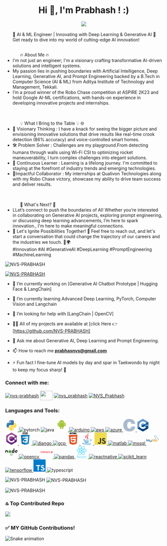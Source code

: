 ## <h1 align="center">Hi 👋, I'm Prabhash ! :)</h1>

<div align ="center"> <img src="https://github.com/user-attachments/assets/89a4f1d4-d500-4488-870e-726cfce856ec"> </div>
<div>
<!--img align="right" alt="Coding" width="400" padding="50px" src="https://github.com/harisaigithub/PROJECTS__/blob/main/gif3.gif">
</div-->
  
<ul>             🚀 AI & ML Engineer | Innovating with Deep Learning & Generative AI 🌟  Get ready to dive into my world of cutting-edge AI innovation!
  <br></br>
<ul>🔥 About Me 🔥 </ul>
<li>I'm not just an engineer; I'm a visionary crafting transformative AI-driven solutions and intelligent systems. </li>
<li>My passion lies in pushing boundaries with Artificial Intelligence, Deep Learning, Generative AI, and Prompt Engineering backed by a B.Tech in Computer Science (AI & ML) from Aditya Institute of Technology and Management, Tekkali.</li>
<li>I’m a proud winner of the Robo Chase competition at ASPIRE 2K23 and hold Google AI-ML certifications, with hands-on experience in developing innovative projects and internships.</li>
  <br></br>
<ul>💡 What I Bring to the Table 💡 🌐</ul>
<li>🧠 Visionary Thinking : I have a knack for seeing the bigger picture and envisioning innovative solutions that drive results like real-time crook detection (86% accuracy) and voice-controlled smart homes. </li> 
<li>🛠️ Problem Solver : Challenges are my playground.From detecting humans through walls using Wi-Fi CSI to optimizing rocket maneuverability, I turn complex challenges into elegant solutions.</li>
<li>🌱 Continuous Learner : Learning is a lifelong journey. I'm committed to staying at the forefront of industry trends and emerging technologies.</li>
<li>🤝Impactful Collaborator : My internships at Qualivon Technologies along with my Robo Chase victory, showcase my ability to drive team success and deliver results.</li>
  <br></br>
<ul> 🚀 What's Next? 🚀</ul>
<li>LLet’s connect to push the boundaries of AI! Whether you’re interested in collaborating on Generative AI projects, exploring prompt engineering, or discussing deep learning advancements, I’m here to spark innovation., I'm here to make meaningful connections.</li>
<li>🌟 Let's Ignite Possibilities Together! 🌟 Feel free to reach out, and let's start a conversation that could change the trajectory of our careers and the industries we touch. 🚀🌍</li>
#Innovation #AI #GenerativeAI #DeepLearning #PromptEngineering #MachineLearning
</ul>
</div>

<p align="left"> <img src="https://komarev.com/ghpvc/?username=NVS-PRABHASH&label=Profile%20views&color=0e75b6&style=flat" alt="NVS-PRABHASH" /> </p>

<p align="left"> <a href="https://github.com/ryo-ma/github-profile-trophy"><img src="https://github-profile-trophy.vercel.app/?username=NVS-PRABHASH" alt="NVS-PRABHASH" /></a> </p>

- 🔭 I’m currently working on [Generative AI Chatbot Prototype | Hugging Face & LangChain]

- 🌱  I’m currently learning Advanced Deep Learning, PyTorch, Computer Vision and Langchain

- 🤝 I’m looking for help with [LangChain | OpenCV]

- 👨‍💻 All of my projects are available at [click Here 👉 [https://github.com/NVS-PRABHASH]

- 💬 Ask me about Generative AI, Deep Learning and Prompt Engineering.

- 📫 How to reach me **prabhasnvs@gmail.com**

- ⚡ Fun fact I fine-tune AI models by day and spar in Taekwondo by night to keep my focus sharp! 🥋

<h3 align="left">Connect with me:</h3>
<p align="left">
<a href="https://linkedin.com/in/nvs-prabhash" target="blank"><img align="center" src="https://raw.githubusercontent.com/rahuldkjain/github-profile-readme-generator/master/src/images/icons/Social/linked-in-alt.svg" alt="nvs-prabhash" height="30" width="40" /></a>
<a href="https://dev.to/prabhash_nvs" target="blank"><img align="center" src="https://raw.githubusercontent.com/rahuldkjain/github-profile-readme-generator/master/src/images/icons/Social/devto.svg" height="30" width="40"/></a>
<a href="https://instagram.com/nvs_prabhash" target="blank"><img align="center" src="https://raw.githubusercontent.com/rahuldkjain/github-profile-readme-generator/master/src/images/icons/Social/instagram.svg" alt="nvs_prabhash" height="30" width="40" /></a>
<a href="https://twitter.com/NVS_Prabhash" target="blank"><img align="center" src="https://raw.githubusercontent.com/rahuldkjain/github-profile-readme-generator/master/src/images/icons/Social/twitter.svg" alt="NVS_Prabhash" height="30" width="40" /></a>
</p>

<h3 align="left">Languages and Tools:</h3>
<p align="left"> <a href="https://www.python.org" target="_blank" rel="noreferrer"> <img src="https://raw.githubusercontent.com/devicons/devicon/master/icons/python/python-original.svg" alt="python" width="40" height="40"/> </a> <img src="https://cdn.jsdelivr.net/gh/devicons/devicon@latest/icons/pytorch/pytorch-original.svg" alt="pytorch" width="40" height="40"/> <img src="https://cdn.jsdelivr.net/gh/devicons/devicon@latest/icons/jupyter/jupyter-original-wordmark.svg" alt="java" width="40" height="40"/> <a href="https://developer.android.com" target="_blank" rel="noreferrer"> <img src="https://raw.githubusercontent.com/devicons/devicon/master/icons/android/android-original-wordmark.svg" alt="android" width="40" height="40"/> </a> <a href="https://www.arduino.cc/" target="_blank" rel="noreferrer"> <img src="https://cdn.worldvectorlogo.com/logos/arduino-1.svg" alt="arduino" width="40" height="40"/> </a> <a href="https://aws.amazon.com" target="_blank" rel="noreferrer"> <img src="https://cdn.jsdelivr.net/gh/devicons/devicon@latest/icons/amazonwebservices/amazonwebservices-plain-wordmark.svg" alt="aws" width="40" height="40"/> </a> <a href="https://azure.microsoft.com/en-in/" target="_blank" rel="noreferrer"> <img src="https://www.vectorlogo.zone/logos/microsoft_azure/microsoft_azure-icon.svg" alt="azure" width="40" height="40"/> </a> <a href="https://www.cprogramming.com/" target="_blank" rel="noreferrer"> <img src="https://raw.githubusercontent.com/devicons/devicon/master/icons/c/c-original.svg" alt="c" width="40" height="40"/> </a> <a href="https://www.w3schools.com/cpp/" target="_blank" rel="noreferrer"> <img src="https://raw.githubusercontent.com/devicons/devicon/master/icons/cplusplus/cplusplus-original.svg" alt="cplusplus" width="40" height="40"/> </a> <a href="https://www.w3schools.com/cs/" target="_blank" rel="noreferrer"> <img src="https://raw.githubusercontent.com/devicons/devicon/master/icons/csharp/csharp-original.svg" alt="csharp" width="40" height="40"/> </a> <a href="https://www.w3schools.com/css/" target="_blank" rel="noreferrer"> <img src="https://raw.githubusercontent.com/devicons/devicon/master/icons/css3/css3-original-wordmark.svg" alt="css3" width="40" height="40"/> </a> <a href="https://www.djangoproject.com/" target="_blank" rel="noreferrer"> <img src="https://cdn.worldvectorlogo.com/logos/django.svg" alt="django" width="40" height="40"/> </a> <a href="https://cloud.google.com" target="_blank" rel="noreferrer"> <img src="https://www.vectorlogo.zone/logos/google_cloud/google_cloud-icon.svg" alt="gcp" width="40" height="40"/> </a> <a href="https://www.w3.org/html/" target="_blank" rel="noreferrer"> <img src="https://raw.githubusercontent.com/devicons/devicon/master/icons/html5/html5-original-wordmark.svg" alt="html5" width="40" height="40"/> </a> <a href="https://www.java.com" target="_blank" rel="noreferrer"> <img src="https://raw.githubusercontent.com/devicons/devicon/master/icons/java/java-original.svg" alt="java" width="40" height="40"/> </a> <a href="https://developer.mozilla.org/en-US/docs/Web/JavaScript" target="_blank" rel="noreferrer"> <img src="https://raw.githubusercontent.com/devicons/devicon/master/icons/javascript/javascript-original.svg" alt="javascript" width="40" height="40"/> </a> <a href="https://www.mathworks.com/" target="_blank" rel="noreferrer"> <img src="https://upload.wikimedia.org/wikipedia/commons/2/21/Matlab_Logo.png" alt="matlab" width="40" height="40"/> </a> <a href="https://www.microsoft.com/en-us/sql-server" target="_blank" rel="noreferrer"> <img src="https://www.svgrepo.com/show/303229/microsoft-sql-server-logo.svg" alt="mssql" width="40" height="40"/> </a> <a href="https://www.mysql.com/" target="_blank" rel="noreferrer"> <img src="https://raw.githubusercontent.com/devicons/devicon/master/icons/mysql/mysql-original-wordmark.svg" alt="mysql" width="40" height="40"/> </a> <a href="https://nodejs.org" target="_blank" rel="noreferrer"> <img src="https://raw.githubusercontent.com/devicons/devicon/master/icons/nodejs/nodejs-original-wordmark.svg" alt="nodejs" width="40" height="40"/> </a> <a href="https://opencv.org/" target="_blank" rel="noreferrer"> <img src="https://www.vectorlogo.zone/logos/opencv/opencv-icon.svg" alt="opencv" width="40" height="40"/> </a> <a href="https://www.oracle.com/" target="_blank" rel="noreferrer"> <img src="https://raw.githubusercontent.com/devicons/devicon/master/icons/oracle/oracle-original.svg" alt="oracle" width="40" height="40"/> </a> <a href="https://pandas.pydata.org/" target="_blank" rel="noreferrer"> <img src="https://cdn.jsdelivr.net/gh/devicons/devicon@latest/icons/pandas/pandas-original.svg" alt="pandas" width="40" height="40"/> </a> <a href="https://reactjs.org/" target="_blank" rel="noreferrer"> <img src="https://raw.githubusercontent.com/devicons/devicon/master/icons/react/react-original-wordmark.svg" alt="react" width="40" height="40"/> </a> <a href="https://reactnative.dev/" target="_blank" rel="noreferrer"> <img src="https://reactnative.dev/img/header_logo.svg" alt="reactnative" width="40" height="40"/> </a> <a href="https://scikit-learn.org/" target="_blank" rel="noreferrer"> <img src="https://upload.wikimedia.org/wikipedia/commons/0/05/Scikit_learn_logo_small.svg" alt="scikit_learn" width="40" height="40"/> </a> <a href="https://www.tensorflow.org" target="_blank" rel="noreferrer"> <img src="https://www.vectorlogo.zone/logos/tensorflow/tensorflow-icon.svg" alt="tensorflow" width="40" height="40"/> </a> <a href="https://www.typescriptlang.org/" target="_blank" rel="noreferrer"> <img src="https://raw.githubusercontent.com/devicons/devicon/master/icons/typescript/typescript-original.svg" alt="typescript" width="40" height="40"/> </a> <img src="https://upload.vectorlogo.zone/logos/microsoft_powerbi/images/985205ac-fb3d-4c80-97f4-7bc0fec8c67d.svg" alt="typescript" width="40" height="40"/> </a> </p>

<p><img align="left" src="https://github-readme-stats.vercel.app/api/top-langs?username=NVS-PRABHASH&show_icons=true&locale=en&layout=compact" alt="NVS-PRABHASH" /></p>

<p>&nbsp;<img align="center" src="https://github-readme-stats.vercel.app/api?username=NVS-PRABHASH&show_icons=true&locale=en" alt="NVS-PRABHASH" /></p>

<p><img align="center" src="https://github-readme-streak-stats.herokuapp.com/?user=NVS-PRABHASH" alt="NVS-PRABHASH" /></p>

### 🔝 Top Contributed Repo
![](https://github-contributor-stats.vercel.app/api?username=NVS-PRABHASH&limit=5&theme=flat&combine_all_yearly_contributions=true)

### ✅ MY GitHub Contributions!
![Snake animation](https://github.com/harisaigithub/harisaigithub/blob/output/github-contribution-grid-snake.svg)
